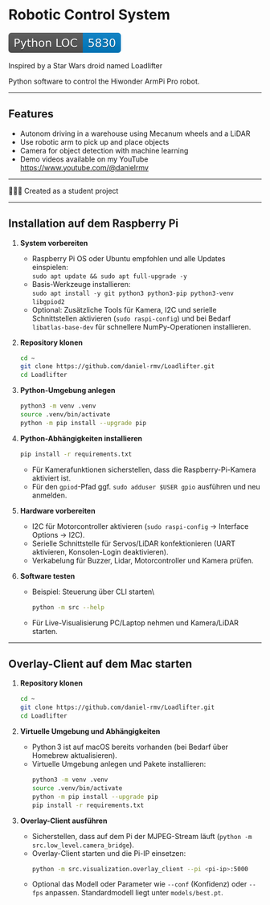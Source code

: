 # Robotic Control System

![Python LOC badge](docs/badges/python_loc.svg)

Inspired by a Star Wars droid named Loadlifter

Python software to control the Hiwonder ArmPi Pro robot.

---

## Features

- Autonom driving in a warehouse using Mecanum wheels and a LiDAR
- Use robotic arm to pick up and place objects
- Camera for object detection with machine learning
- Demo videos available on my YouTube https://www.youtube.com/@danielrmv

---

👨🏽‍💻 Created as a student project

---

## Installation auf dem Raspberry Pi

1. **System vorbereiten**
   - Raspberry Pi OS oder Ubuntu empfohlen und alle Updates einspielen:\
     `sudo apt update && sudo apt full-upgrade -y`
   - Basis-Werkzeuge installieren:\
     `sudo apt install -y git python3 python3-pip python3-venv libgpiod2`
   - Optional: Zusätzliche Tools für Kamera, I2C und serielle Schnittstellen aktivieren (`sudo raspi-config`) und bei Bedarf `libatlas-base-dev` für schnellere NumPy-Operationen installieren.

2. **Repository klonen**
   ```bash
   cd ~
   git clone https://github.com/daniel-rmv/Loadlifter.git
   cd Loadlifter
   ```

3. **Python-Umgebung anlegen**
   ```bash
   python3 -m venv .venv
   source .venv/bin/activate
   python -m pip install --upgrade pip
   ```

4. **Python-Abhängigkeiten installieren**
   ```bash
   pip install -r requirements.txt
   ```
   - Für Kamerafunktionen sicherstellen, dass die Raspberry-Pi-Kamera aktiviert ist.
   - Für den `gpiod`-Pfad ggf. `sudo adduser $USER gpio` ausführen und neu anmelden.

5. **Hardware vorbereiten**
   - I2C für Motorcontroller aktivieren (`sudo raspi-config` → Interface Options → I2C).
   - Serielle Schnittstelle für Servos/LiDAR konfektionieren (UART aktivieren, Konsolen-Login deaktivieren).
   - Verkabelung für Buzzer, Lidar, Motorcontroller und Kamera prüfen.

6. **Software testen**
   - Beispiel: Steuerung über CLI starten\
     ```bash
     python -m src --help
     ```
   - Für Live-Visualisierung PC/Laptop nehmen und Kamera/LiDAR starten.
   
---

## Overlay-Client auf dem Mac starten

1. **Repository klonen**
   ```bash
   cd ~
   git clone https://github.com/daniel-rmv/Loadlifter.git
   cd Loadlifter
   ```

2. **Virtuelle Umgebung und Abhängigkeiten**
   - Python 3 ist auf macOS bereits vorhanden (bei Bedarf über Homebrew aktualisieren).
   - Virtuelle Umgebung anlegen und Pakete installieren:
     ```bash
     python3 -m venv .venv
     source .venv/bin/activate
     python -m pip install --upgrade pip
     pip install -r requirements.txt
     ```

3. **Overlay-Client ausführen**
   - Sicherstellen, dass auf dem Pi der MJPEG-Stream läuft (`python -m src.low_level.camera_bridge`).
   - Overlay-Client starten und die Pi-IP einsetzen:
     ```bash
     python -m src.visualization.overlay_client --pi <pi-ip>:5000
     ```
   - Optional das Modell oder Parameter wie `--conf` (Konfidenz) oder `--fps` anpassen. Standardmodell liegt unter `models/best.pt`.
